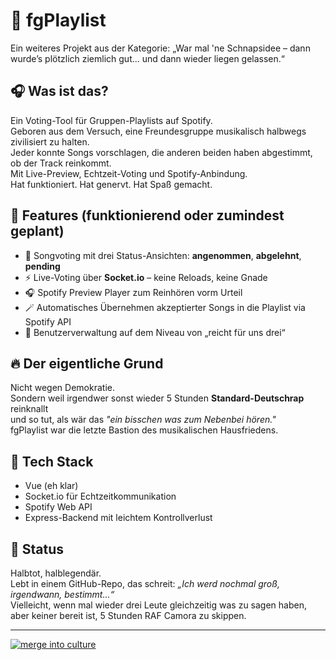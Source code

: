 # 🥃 fgPlaylist

Ein weiteres Projekt aus der Kategorie: „War mal 'ne Schnapsidee – dann wurde’s plötzlich ziemlich gut... und dann wieder liegen gelassen.“

## 🎧 Was ist das?

Ein Voting-Tool für Gruppen-Playlists auf Spotify.  
Geboren aus dem Versuch, eine Freundesgruppe musikalisch halbwegs zivilisiert zu halten.  
Jeder konnte Songs vorschlagen, die anderen beiden haben abgestimmt, ob der Track reinkommt.  
Mit Live-Preview, Echtzeit-Voting und Spotify-Anbindung.  
Hat funktioniert. Hat genervt. Hat Spaß gemacht.

## 🔧 Features (funktionierend oder zumindest geplant)

- 💬 Songvoting mit drei Status-Ansichten: **angenommen**, **abgelehnt**, **pending**  
- ⚡ Live-Voting über **Socket.io** – keine Reloads, keine Gnade  
- 🎧 Spotify Preview Player zum Reinhören vorm Urteil  
- 🪄 Automatisches Übernehmen akzeptierter Songs in die Playlist via Spotify API  
- 🧪 Benutzerverwaltung auf dem Niveau von „reicht für uns drei“

## 🔥 Der eigentliche Grund

Nicht wegen Demokratie.  
Sondern weil irgendwer sonst wieder 5 Stunden **Standard-Deutschrap** reinknallt  
und so tut, als wär das *"ein bisschen was zum Nebenbei hören."*  
fgPlaylist war die letzte Bastion des musikalischen Hausfriedens.

## 🚀 Tech Stack

- Vue (eh klar)  
- Socket.io für Echtzeitkommunikation  
- Spotify Web API  
- Express-Backend mit leichtem Kontrollverlust

## 🧠 Status

Halbtot, halblegendär.  
Lebt in einem GitHub-Repo, das schreit: *„Ich werd nochmal groß, irgendwann, bestimmt...“*  
Vielleicht, wenn mal wieder drei Leute gleichzeitig was zu sagen haben,  
aber keiner bereit ist, 5 Stunden RAF Camora zu skippen.

---

[![merge into culture](https://img.shields.io/badge/merge-into%20culture-1DB954?style=for-the-badge&logo=spotify&logoColor=white)](https://github.com/Dojagames/fgPlaylist)

